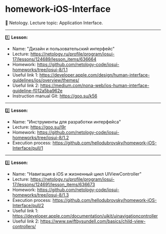 # homework-iOS-Interface
🔹 Netology. Lecture topic: Application Interface.
____
1️⃣ **Lesson:**
- Name: "Дизайн и пользовательский интерфейс"
- Lecture: https://netology.ru/profile/program/iosui-17/lessons/124689/lesson_items/636664
- Homework: https://github.com/netology-code/iosui-homeworks/tree/iosui-8/1.1
- Useful link 1: https://developer.apple.com/design/human-interface-guidelines/ios/overview/themes/
- Useful link 2: https://medium.com/nona-web/ios-human-interface-guideline-f012a5ba962e
- Instruction manual Git: https://goo.su/k56
____
2️⃣ **Lesson:**
- Name: "Инструменты для разработки интерфейса"
- Lecture: https://goo.su/I9r
- Homework: https://github.com/netology-code/iosui-homeworks/tree/iosui-8/1.2
- Execution process: https://github.com/hellodubrovsky/homework-iOS-Interface/pull/1
____
3️⃣ **Lesson:**
- Name: "Навигация в iOS и жизненный цикл UIViewController"
- Lecture: https://netology.ru/profile/program/iosui-17/lessons/124691/lesson_items/636673
- Homework: https://github.com/netology-code/iosui-homeworks/tree/iosui-8/1.3
- Execution process: https://github.com/hellodubrovsky/homework-iOS-Interface/pull/2
- Useful link 1: https://developer.apple.com/documentation/uikit/uinavigationcontroller
- Useful link 2: https://www.swiftbysundell.com/basics/child-view-controllers/
